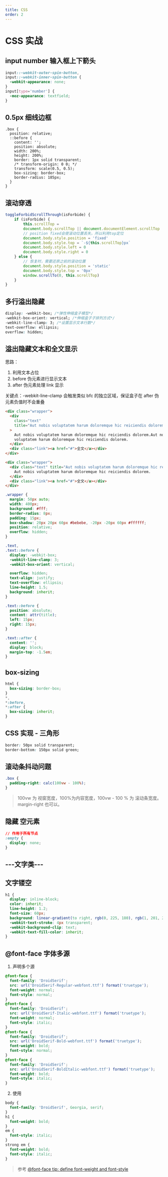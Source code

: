 ```yaml
---
title: CSS
order: 2
---
```


# CSS 实战

## input number 输入框上下箭头

```css
input::-webkit-outer-spin-button,
input::-webkit-inner-spin-button {
  -webkit-appearance: none;
}
input[type='number'] {
  -moz-appearance: textfield;
}
```

## 0.5px 细线边框

```less
.box {
  position: relative;
  ::before {
    content: '';
    position: absolute;
    width: 200%;
    height: 200%;
    border: 1px solid transparent;
    /* transform-origin: 0 0; */
    transform: scale(0.5, 0.5);
    box-sizing: border-box;
    border-radius: 185px;
  }
}
```

## 滚动穿透

```javascript
toggleForbidScrollThrough(isForbide) {
	if (isForbide) {
		this.scrollTop =
		document.body.scrollTop || document.documentElement.scrollTop
		// position fixed会使滚动位置丢失，所以利用top定位
		document.body.style.position = 'fixed'
		document.body.style.top = `-${this.scrollTop}px`
		document.body.style.left = 0
		document.body.style.right = 0
	} else {
		// 恢复时，需要还原之前的滚动位置
		document.body.style.position = 'static'
		document.body.style.top = '0px'
		window.scrollTo(0, this.scrollTop)
	}
}
```

## 多行溢出隐藏

```css
display: -webkit-box; /*弹性伸缩盒子模型*/
-webkit-box-orient: vertical; /*伸缩盒子子排列方式*/
-webkit-line-clamp: 3; /*设置显示文本行数*/
text-overflow: ellipsis;
overflow: hidden;
```

## 溢出隐藏文本和全文显示

思路：

1. 利用文本占位
2. before 伪元素进行显示文本
3. after 伪元素处理 link 显示

关键点：-webkit-line-clamp 会触发类似 bfc 的独立区域，保证盒子在 after 伪元素负值时不会重叠

```html
<div class="wrapper">
  <div
    class="text"
    title="Aut nobis voluptatem harum doloremque hic reiciendis dolorem.Aut nobis voluptatem harum doloremque hic reiciendis dolorem.Aut nobis voluptatem harum doloremque hic reiciendis dolorem."
  >
    Aut nobis voluptatem harum doloremque hic reiciendis dolorem.Aut nobis voluptatem harum doloremque hic reiciendis dolorem.Aut nobis
    voluptatem harum doloremque hic reiciendis dolorem.
  </div>
  <div class="link"><a href="#">全文</a></div>
</div>

<div class="wrapper">
  <div class="text" title="Aut nobis voluptatem harum doloremque hic reiciendis dolorem.">
    Aut nobis voluptatem harum doloremque hic reiciendis dolorem.
  </div>
  <div class="link"><a href="#">全文</a></div>
</div>
```

```css
.wrapper {
  margin: 50px auto;
  width: 400px;
  background: #fff;
  border-radius: 8px;
  padding: 15px;
  box-shadow: 20px 20px 60px #bebebe, -20px -20px 60px #ffffff;
  position: relative;
  overflow: hidden;
}

.text,
.text::before {
  display: -webkit-box;
  -webkit-line-clamp: 3;
  -webkit-box-orient: vertical;

  overflow: hidden;
  text-align: justify;
  text-overflow: ellipsis;
  line-height: 1.5;
  background: inherit;
}

.text::before {
  position: absolute;
  content: attr(title);
  left: 15px;
  right: 15px;
}

.text::after {
  content: '';
  display: block;
  margin-top: -1.5em;
}
```

## box-sizing

```css
html {
  box-sizing: border-box;
}
*,
*:before,
*:after {
  box-sizing: inherit;
}
```

## CSS 实现 - 三角形

```css
border: 50px solid transparent;
border-bottom: 150px solid green;
```

## 滚动条抖动问题

```css
.box {
  padding-right: calc(100vw - 100%);
}
```

> 100vw 为 视窗宽度，100%为内容宽度，100vw - 100 % 为 滚动条宽度。margin-right 也可以。

## 隐藏 空元素

```css
// 作用于所有节点
:empty {
  display: none;
}
```

## ---文字类---

## 文字镂空

```css
h1 {
  display: inline-block;
  color: inherit;
  line-height: 1.2;
  font-size: 60px;
  background: linear-gradient(to right, rgb(0, 225, 180), rgb(1, 201, 218));
  -webkit-text-stroke: 4px transparent;
  -webkit-background-clip: text;
  -webkit-text-fill-color: inherit;
}
```

## @font-face 字体多源

1. 声明多个源

```css
@font-face {
  font-family: 'DroidSerif';
  src: url('DroidSerif-Regular-webfont.ttf') format('truetype');
  font-weight: normal;
  font-style: normal;
}
@font-face {
  font-family: 'DroidSerif';
  src: url('DroidSerif-Italic-webfont.ttf') format('truetype');
  font-weight: normal;
  font-style: italic;
}
@font-face {
  font-family: 'DroidSerif';
  src: url('DroidSerif-Bold-webfont.ttf') format('truetype');
  font-weight: bold;
  font-style: normal;
}
@font-face {
  font-family: 'DroidSerif';
  src: url('DroidSerif-BoldItalic-webfont.ttf') format('truetype');
  font-weight: bold;
  font-style: italic;
}
```

2. 使用

```css
body {
  font-family: 'DroidSerif', Georgia, serif;
}
h1 {
  font-weight: bold;
}
em {
  font-style: italic;
}
strong em {
  font-weight: bold;
  font-style: italic;
}
```

> 参考 [@font-face tip: define font-weight and font-style](https://www.456bereastreet.com/archive/201012/font-face_tip_define_font-weight_and_font-style_to_keep_your_css_simple/)
